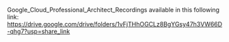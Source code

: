 Google_Cloud_Professional_Architect_Recordings available in this following link: 
https://drive.google.com/drive/folders/1vFjTHhOGCLz8BgYGsy47h3VW66D-qhg7?usp=share_link


